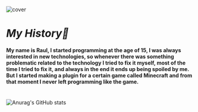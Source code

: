 #
![cover](https://i.imgur.com/3jCIYox.png)
#

# **_My History🚀_**
#### My name is Raul, I started programming at the age of 15, I was always interested in new technologies, so whenever there was something problematic related to the technology I tried to fix it myself, most of the time I tried to fix it, and always in the end it ends up being spoiled by me. But I started making a plugin for a certain game called Minecraft and from that moment I never left programming like the game.
#
![Anurag's GitHub stats](https://github-readme-stats.vercel.app/api?username=raul-goncalves&show_icons=true&theme=kacho_ga)
#

